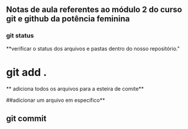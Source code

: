 ## Notas de aula referentes ao módulo 2 do curso git e github da potência feminina



### git status 
**verificar o status dos arquivos e pastas dentro do nosso repositório."

# git add .
** adiciona todos os arquivos para a esteira de comite**

##adicionar um arquivo em especifico**


## git commit 